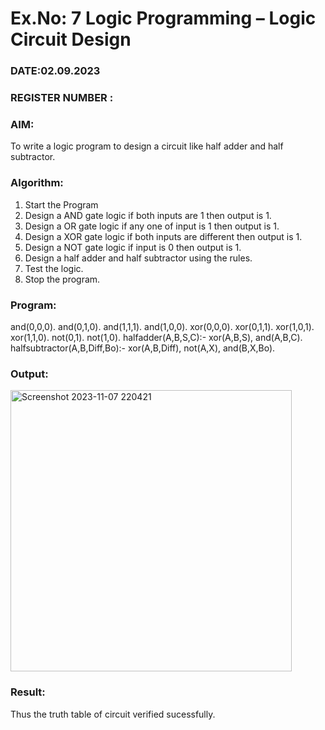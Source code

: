 # Ex.No: 7  Logic Programming –  Logic Circuit Design
### DATE:02.09.2023                                                                          
### REGISTER NUMBER : 
### AIM: 
To write a logic program to design a circuit like half adder and half subtractor.
###  Algorithm:
1. Start the Program
2. Design a AND gate logic if both inputs are 1 then output is 1.
3. Design a OR gate logic if any one of input is 1 then output is 1.
4. Design a XOR gate logic if both inputs are different then output is 1.
5. Design a NOT gate logic if input is 0 then output is 1.
6. Design a half adder and half subtractor using the rules.
7. Test the logic.
8. Stop the program.

### Program:
and(0,0,0).
and(0,1,0).
and(1,1,1).
and(1,0,0).
xor(0,0,0).
xor(0,1,1).
xor(1,0,1).
xor(1,1,0).
not(0,1).
not(1,0).
halfadder(A,B,S,C):-
xor(A,B,S),
and(A,B,C).
halfsubtractor(A,B,Diff,Bo):-
xor(A,B,Diff),
not(A,X),
and(B,X,Bo).

### Output:
<img width="450" alt="Screenshot 2023-11-07 220421" src="https://github.com/21005291/AI_Lab_2023-24/assets/112933167/d6626c32-5395-42ab-b08f-e8955b2f0467">

### Result:
Thus the truth table of circuit verified sucessfully.
